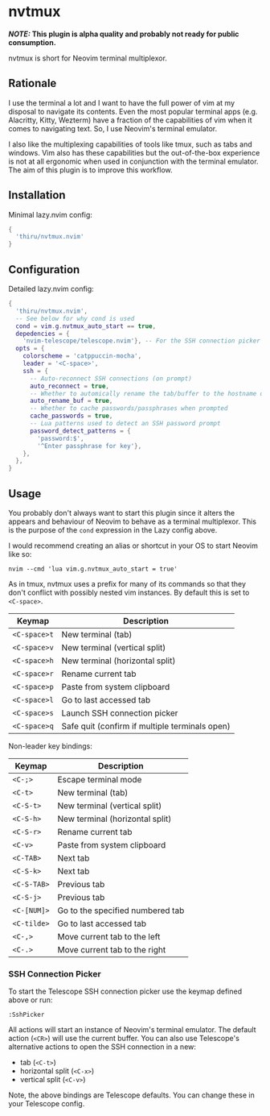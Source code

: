 # nvtmux

**_NOTE:_ This plugin is alpha quality and probably not ready for public consumption.**

nvtmux is short for Neovim terminal multiplexor.

## Rationale

I use the terminal a lot and I want to have the full power of vim at my disposal to navigate its
contents. Even the most popular terminal apps (e.g. Alacritty, Kitty, Wezterm) have a fraction of
the capabilities of vim when it comes to navigating text. So, I use Neovim's terminal emulator.

I also like the multiplexing capabilities of tools like tmux, such as tabs and windows. Vim also
has these capabilities but the out-of-the-box experience is not at all ergonomic when used in
conjunction with the terminal emulator. The aim of this plugin is to improve this workflow.

## Installation

Minimal lazy.nvim config:

```lua
{
  'thiru/nvtmux.nvim'
}
```

## Configuration

Detailed lazy.nvim config:

```lua
{
  'thiru/nvtmux.nvim',
  -- See below for why cond is used
  cond = vim.g.nvtmux_auto_start == true,
  depedencies = {
    'nvim-telescope/telescope.nvim'}, -- For the SSH connection picker (optional)
  opts = {
    colorscheme = 'catppuccin-mocha',
    leader = '<C-space>',
    ssh = {
      -- Auto-reconnect SSH connections (on prompt)
      auto_reconnect = true,
      -- Whether to automically rename the tab/buffer to the hostname of the SSH connection
      auto_rename_buf = true,
      -- Whether to cache passwords/passphrases when prompted
      cache_passwords = true,
      -- Lua patterns used to detect an SSH password prompt
      password_detect_patterns = {
        'password:$',
        '^Enter passphrase for key'},
    },
  },
}
```

## Usage

You probably don't always want to start this plugin since it alters the appears and behaviour of
Neovim to behave as a terminal multiplexor. This is the purpose of the `cond` expression in the
Lazy config above.

I would recommend creating an alias or shortcut in your OS to start Neovim like so:

```shell
nvim --cmd 'lua vim.g.nvtmux_auto_start = true'
```

As in tmux, nvtmux uses a prefix for many of its commands so that they don't conflict with possibly
nested vim instances. By default this is set to `<C-space>`.

| Keymap       | Description                                    |
|--------------|------------------------------------------------|
| `<C-space>t` | New terminal (tab)                             |
| `<C-space>v` | New terminal (vertical split)                  |
| `<C-space>h` | New terminal (horizontal split)                |
| `<C-space>r` | Rename current tab                             |
| `<C-space>p` | Paste from system clipboard                    |
| `<C-space>l` | Go to last accessed tab                        |
| `<C-space>s` | Launch SSH connection picker                   |
| `<C-space>q` | Safe quit (confirm if multiple terminals open) |

Non-leader key bindings:

| Keymap       | Description                                    |
|--------------|------------------------------------------------|
| `<C-;>`      | Escape terminal mode                           |
| `<C-t>`      | New terminal (tab)                             |
| `<C-S-t>`    | New terminal (vertical split)                  |
| `<C-S-h>`    | New terminal (horizontal split)                |
| `<C-S-r>`    | Rename current tab                             |
| `<C-v>`      | Paste from system clipboard                    |
| `<C-TAB>`    | Next tab                                       |
| `<C-S-k>`    | Next tab                                       |
| `<C-S-TAB>`  | Previous tab                                   |
| `<C-S-j>`    | Previous tab                                   |
| `<C-[NUM]>`  | Go to the specified numbered tab               |
| `<C-tilde>`  | Go to last accessed tab                        |
| `<C-,>`      | Move current tab to the left                   |
| `<C-.>`      | Move current tab to the right                  |

### SSH Connection Picker

To start the Telescope SSH connection picker use the keymap defined above or run:

```vim
:SshPicker
```

All actions will start an instance of Neovim's terminal emulator. The default action (`<CR>`)
will use the current buffer. You can also use Telescope's alternative actions to open the SSH
connection in a new:

- tab (`<C-t>`)
- horizontal split (`<C-x>`)
- vertical split (`<C-v>`)

Note, the above bindings are Telescope defaults. You can change these in your Telescope config.
